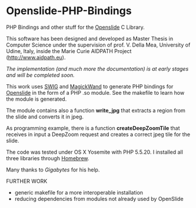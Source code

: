 # Openslide-PHP-Bindings
PHP Bindings and other stuff for the [Openslide](http://openslide.org/) C Library.

This software has been designed and developed as Master Thesis in Computer Science under the supervision of prof. V. Della Mea, University of Udine, Italy, inside the Marie Curie AIDPATH Project (http://www.aidpath.eu).

_The implementation (and much more the documentation) is at early stages and will be completed soon._

This work uses [SWIG](http://www.swig.org/) and [MagickWand](http://www.imagemagick.org/script/magick-wand.php) to generate PHP bindings for [Openslide](http://openslide.org/) in the form of a PHP .so module. See the makefile to learn how the module is generated. 

The module contains also a function **write_jpg** that extracts a region from the slide and converts it in jpeg.

As programming example, there is a function **createDeepZoomTile** that receives in input a DeepZoom request and creates a correct jpeg tile for the slide.

The code was tested under OS X Yosemite with PHP 5.5.20. I installed all three libraries through [Homebrew](http://brew.sh/).

Many thanks to _Gigabytes_ for his help.

FURTHER WORK
- generic makefile for a more interoperable installation
- reducing dependencies from modules not already used by OpenSlide


